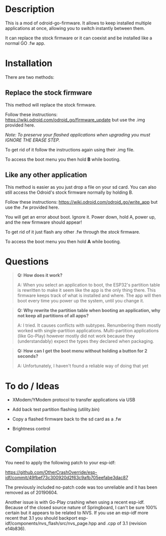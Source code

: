 # Description
This is a mod of odroid-go-firmware. It allows to keep installed multiple applications at once, allowing you to switch instantly between them.

It can replace the stock firmware or it can coexist and be installed like a normal GO .fw app.


# Installation
There are two methods:

## Replace the stock firmware
This method will replace the stock firmware.

Follow these instructions: https://wiki.odroid.com/odroid_go/firmware_update but use the .img provided here.

*Note: To preserve your flashed applications when upgrading you must IGNORE THE ERASE STEP.*

To get rid of it follow the instructions again using their .img file.

To access the boot menu you then hold **B** while booting.




## Like any other application
This method is easier as you just drop a file on your sd card. You can also still access the Odroid's stock firmware normally by holding B.

Follow these instructions: https://wiki.odroid.com/odroid_go/write_app but use the .fw provided here.

You will get an error about boot. Ignore it. Power down, hold A, power up, and the new firmware should appear!

To get rid of it just flash any other .fw through the *stock* firmware.

To access the boot menu you then hold **A** while booting.


# Questions

> **Q: How does it work?**
>
> A: When you select an application to boot, the ESP32's partition table is rewritten to make it seem like the app is the only thing there. This firmware keeps track of what is installed and where. The app will then boot every time you power up the system, until you change it.

> **Q: Why rewrite the partition table when booting an application, why not keep all partitions of all apps?**
>
> A: I tried. It causes conflicts with subtypes. Renumbering them mostly worked with single-partition applications. Multi-partition applications (like Go-Play) however mostly did not work because they (understandably) expect the types they declared when packaging.

> **Q: How can I get the boot menu without holding a button for 2 seconds?**
>
> A: Unfortunately, I haven't found a reliable way of doing that yet


# To do / Ideas

- XModem/YModem protocol to transfer applications via USB

- Add back test partition flashing (utility.bin)

- Copy a flashed firmware back to the sd card as a .fw

- Brightness control


# Compilation
You need to apply the following patch to your esp-idf:

https://github.com/OtherCrashOverride/esp-idf/commit/49fbef73c300920d2f63c9afb705eefabe3dac87

The previously included no-patch code was too unreliable and it has been removed as of 20190604.


Another issue is with Go-Play crashing when using a recent esp-idf. Because of the closed source nature of
Springboard, I can't be sure 100% certain but it appears to be related to NVS. If you use an esp-idf more recent
that 3.1 you should backport esp-idf/components/nvs_flash/src/nvs_page.hpp and .cpp of 3.1 (revision e14b836).

